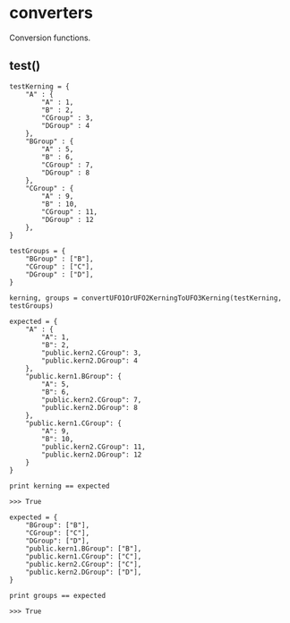 converters
==========

Conversion functions.

## test()

	testKerning = {
		"A" : {
			"A" : 1,
			"B" : 2,
			"CGroup" : 3,
			"DGroup" : 4
		},
		"BGroup" : {
			"A" : 5,	
			"B" : 6,
			"CGroup" : 7,
			"DGroup" : 8
		},
		"CGroup" : {
			"A" : 9,
			"B" : 10,
			"CGroup" : 11,
			"DGroup" : 12
		},
	}

	testGroups = {
		"BGroup" : ["B"],
		"CGroup" : ["C"],
		"DGroup" : ["D"],
	}

	kerning, groups = convertUFO1OrUFO2KerningToUFO3Kerning(testKerning, testGroups)

	expected = {
		"A" : {
			"A": 1,
			"B": 2,
			"public.kern2.CGroup": 3,
			"public.kern2.DGroup": 4
		},
		"public.kern1.BGroup": {
			"A": 5,
			"B": 6,
			"public.kern2.CGroup": 7,
			"public.kern2.DGroup": 8
		},
		"public.kern1.CGroup": {
			"A": 9,
			"B": 10,
			"public.kern2.CGroup": 11,
			"public.kern2.DGroup": 12
		}
	}

	print kerning == expected

	>>> True

	expected = {
		"BGroup": ["B"],
		"CGroup": ["C"],
		"DGroup": ["D"],
		"public.kern1.BGroup": ["B"],
		"public.kern1.CGroup": ["C"],
		"public.kern2.CGroup": ["C"],
		"public.kern2.DGroup": ["D"],
	}

	print groups == expected

	>>> True
